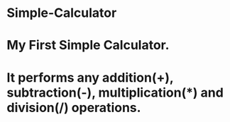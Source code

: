 # Simple-Calculator
# My First Simple Calculator.
# It performs any addition(+), subtraction(-), multiplication(*) and division(/) operations.
